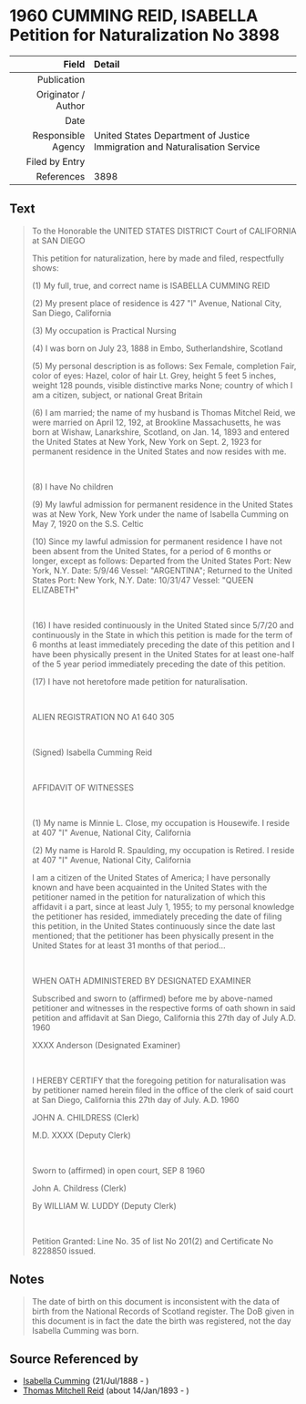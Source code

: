 ﻿---
layout: page
permalink: /sources/s17659132
---

# 1960 CUMMING REID, ISABELLA Petition for Naturalization No 3898

Field | Detail
---:|:---
Publication | 
Originator / Author | 
Date | 
Responsible Agency | United States Department of Justice Immigration and Naturalisation Service
Filed by Entry | 
References | 3898

## Text

> To the Honorable the UNITED STATES DISTRICT Court of CALIFORNIA at SAN DIEGO
>
> This petition for naturalization, here by made and filed, respectfully shows:
>
> (1) My full, true, and correct name is ISABELLA CUMMING REID
>
> (2) My present place of residence is 427 "I" Avenue, National City, San Diego, California
>
> (3) My occupation is Practical Nursing
>
> (4) I was born on July 23, 1888 in Embo, Sutherlandshire, Scotland
>
> (5) My personal description is as follows: Sex Female, completion Fair, color of eyes: Hazel, color of hair Lt. Grey, height 5 feet 5 inches, weight 128 pounds, visible distinctive marks None; country of which I am a citizen, subject, or national Great Britain
>
> (6) I am married; the name of my husband is Thomas Mitchel Reid, we were married on April 12, 192, at Brookline Massachusetts, he was born at Wishaw, Lanarkshire, Scotland, on Jan. 14, 1893 and entered the United States at New York, New York on Sept. 2, 1923 for permanent residence in the United States and now resides with me.
>
> <br/>
>
> (8) I have No children
>
> (9) My lawful admission for permanent residence in the United States was at New York, New York under the name of Isabella Cumming on May 7, 1920 on the S.S. Celtic
>
> (10) Since my lawful admission for permanent residence I have not been absent from the United States, for a period of 6 months or longer, except as follows: Departed from the United States Port: New York, N.Y. Date: 5/9/46 Vessel: "ARGENTINA"; Returned to the United States Port: New York, N.Y. Date: 10/31/47 Vessel: "QUEEN ELIZABETH"
>
> <br/>
>
> (16) I have resided continuously in the United Stated since 5/7/20 and continuously in the State in which this petition is made for the term of 6 months at least immediately preceding the date of this petition and I have been physically present in the United States for at least one-half of the 5 year period immediately preceding the date of this petition.
>
> (17) I have not heretofore made petition for naturalisation.
>
> <br/>
>
> ALIEN REGISTRATION NO A1 640 305
>
> <br/>
>
> (Signed) Isabella Cumming Reid
>
> <br/>
>
> AFFIDAVIT OF WITNESSES
>
> <br/>
>
> (1) My name is Minnie L. Close, my occupation is Housewife. I reside at 407 "I" Avenue, National City, California
>
> (2) My name is Harold R. Spaulding, my occupation is Retired. I reside at 407 "I" Avenue, National City, California
>
> I am a citizen of the United States of America; I have personally known and have been acquainted in the United States with the petitioner named in the petition for naturalization of which this affidavit i a part, since at least July 1, 1955; to my personal knowledge the petitioner has resided, immediately preceding the date of filing this petition, in the United States continuously since the date last mentioned; that the petitioner has been physically present in the United States for at least 31 months of that period...
>
> <br/>
>
> WHEN OATH ADMINISTERED BY DESIGNATED EXAMINER
>
> Subscribed and sworn to (affirmed) before me by above-named petitioner and witnesses in the respective forms of oath shown in said petition and affidavit at San Diego, California this 27th day of July A.D. 1960
>
> XXXX Anderson (Designated Examiner)
>
> <br/>
>
> I HEREBY CERTIFY that the foregoing petition for naturalisation was by petitioner named herein filed in the office of the clerk of said court at San Diego, California this 27th day of July. A.D. 1960
>
> JOHN A. CHILDRESS (Clerk)
>
> M.D. XXXX (Deputy Clerk)
>
> <br/>
>
> Sworn to (affirmed) in open court, SEP 8 1960
>
> John A. Childress (Clerk)
>
> By WILLIAM W. LUDDY (Deputy Clerk)
>
> <br/>
>
> Petition Granted: Line No. 35 of list No 201(2) and Certificate No 8228850 issued.
>

## Notes

> The date of birth on this document is inconsistent with the data of birth from the National Records of Scotland register. The DoB given in this document is in fact the date the birth was registered, not the day Isabella Cumming was born.
>


## Source Referenced by

* [Isabella Cumming](../people/@84684994@-isabella-cumming-b1888-7-21-d.md) (21/Jul/1888 - )
* [Thomas Mitchell Reid](../people/@2617088@-thomas-mitchell-reid-b1893-1-14-d.md) (about 14/Jan/1893 - )
